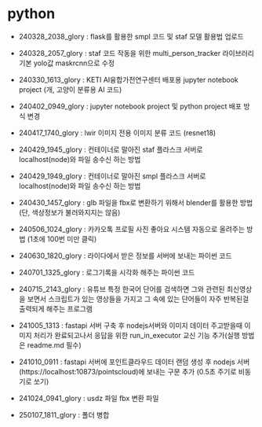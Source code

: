 # python

- 240328_2038_glory : flask를 활용한 smpl 코드 및 staf 모델 활용법 업로드

- 240328_2057_glory : staf 코드 작동을 위한 multi_person_tracker 라이브러리 기본 yolo값 maskrcnn으로 수정

- 240330_1613_glory : KETI AI융합가전연구센터 배포용 jupyter notebook project (개, 고양이 분류용 AI 코드)

- 240402_0949_glory : jupyter notebook project 및 python project 배포 방식 변경

- 240417_1740_glory : lwir 이미지 전용 이미지 분류 코드 (resnet18)

- 240429_1945_glory : 컨테이너로 말아진 staf 플라스크 서버로 localhost(node)와 파일 송수신 하는 방법

- 240429_1949_glory : 컨테이너로 말아진 smpl 플라스크 서버로 localhost(node)와 파일 송수신 하는 방법

- 240430_1457_glory : glb 파일을 fbx로 변환하기 위해서 blender를 활용한 방법 (단, 색상정보가 불러와지지는 않음)

- 240506_1024_glory : 카카오톡 프로필 사진 좋아요 시스템 자동으로 올려주는 방법 (1초에 100번 미만 클릭)

- 240630_1820_glory : 라이다에서 받은 정보를 서버에 보내는 파이썬 코드

- 240701_1325_glory : 로그기록을 시각화 해주는 파이썬 코드

- 240715_2143_glory : 유튜브 특정 한국어 단어를 검색하면 그와 관련된 최신영상을 보면서 스크립트가 있는 영상들을 가지고 그 속에 있는 단어들이 자주 반복된걸 출력되게 해주는 프로그램

- 241005_1313 : fastapi 서버 구축 후 nodejs서버와 이미지 데이터 주고받을때 이미지 처리가 완료되고나서 응답을 위한 run_in_executor 교신 기능 추가(실행 방법은 readme.md 필수)

- 241010_0911 : fastapi 서버에 포인트클라우드 데이터 랜덤 생성 후 nodejs 서버(https://localhost:10873/pointscloud)에 보내는 구문 추가 (0.5초 주기로 비동기로 쏘기)

- 241024_0941_glory : usdz 파일 fbx 변환 파일

- 250107_1811_glory : 폴더 병합